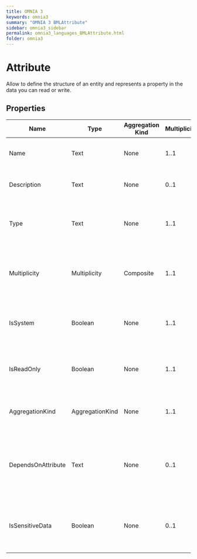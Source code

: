 ```yaml
---
title: OMNIA 3
keywords: omnia3
summary: "OMNIA 3 BMLAttribute"
sidebar: omnia3_sidebar
permalink: omnia3_languages_BMLAttribute.html
folder: omnia3
---
```


# Attribute
Allow to define the structure of an entity and represents a property in the data you can read or write.
## Properties

| Name | Type | Aggregation Kind | Multiplicity | Description |
| --------- | --------- | --------- | --------- | --------- |
| Name | Text | None | 1..1 | The name of the entity (unique identifier). |
| Description | Text | None | 0..1 | The textual explanation of the entities' purpose. |
| Type | Text | None | 1..1 | The data type: can be a Primitive, an Enumeration or a reference to an Entity. |
| Multiplicity | Multiplicity | Composite | 1..1 | The representation of the minimum and maximum number of records. |
| IsSystem | Boolean | None | 1..1 | Indicates if the attribute is generated by the platform or user-defined. |
| IsReadOnly | Boolean | None | 1..1 | Indicates if the attribute’s value can be changed by the user’s input |
| AggregationKind | AggregationKind | None | 1..1 | The nature of connection between the entity and the data type. |
| DependsOnAttribute | Text | None | 0..1 | In Shared attributes whose Type is from a custom Data Source, indicates the attribute used to identify the Data Source. |
| IsSensitiveData | Boolean | None | 0..1 | Indicates  if contains sensitive data. If so, the information can be destroyed. |


